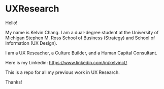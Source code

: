 # UXResearch

Hello!

My name is Kelvin Chang. I am a dual-degree student at the University of Michigan Stephen M. Ross School of Business (Strategy) and School of Information (UX Design).

I am a UX Reseacher, a Culture Builder, and a Human Capital Consultant.

Here is my Linkedin: https://www.linkedin.com/in/kelvinct/

This is a repo for all my previous work in UX Research.

Thanks!
